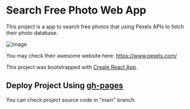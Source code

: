 # Search Free Photo Web App

This project is a app to search free photos that using Pexels APIs to fetch their photo database.

![image](https://user-images.githubusercontent.com/36215483/197402266-b0d2455a-1121-479a-a183-f538b5318c28.png)


You may check their awesome website here: https://www.pexels.com/

This project was bootstrapped with [Create React App](https://github.com/facebook/create-react-app).

## Deploy Project Using [gh-pages](https://www.npmjs.com/package/gh-pages)

You can check project source code in "main" branch.
